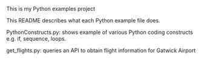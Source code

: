 
This is my Python examples project

This README describes what each Python example file does. 

PythonConstructs.py: shows example of various Python coding constructs e.g. if, sequence, loops.

get_flights.py: queries an API to obtain flight information for Gatwick Airport


